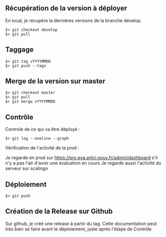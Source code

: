 ## Récupération de la version à déployer
En local, je récupère la dernières versions de la branche dévelop.

    $> git checkout develop
    $> git pull

## Taggage

    $> git tag vYYYYMMDD
    $> git push --tags

## Merge de la version sur master

    $> git checkout master
    $> git pull
    $> git merge vYYYYMMDD

## Contrôle

Controle de ce qui va être déployé :

    $> git log --oneline --graph

Vérification de l'activité de la prod :

Je regarde en prod sur https://pro.eva.anlci.gouv.fr/admin/dashboard s'il n'y a pas l'air d'avoir une évaluation en cours
Je regarde aussi l'activité du serveur sur scalingo

## Déploiement

    $> git push

## Création de la Release sur Github

Sur github, je créé une release à partir du tag. Cette documentation peut très
bien se faire avant le déploiement, juste après l'étape de Contrôle
